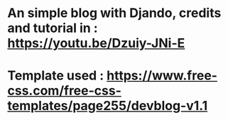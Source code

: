 # An simple blog with Djando,  credits and tutorial in : https://youtu.be/Dzuiy-JNi-E

# Template used : https://www.free-css.com/free-css-templates/page255/devblog-v1.1
